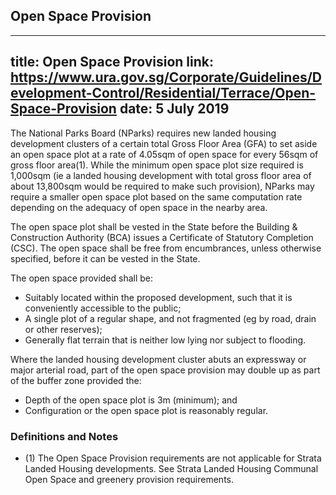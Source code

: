 
## Open Space Provision
---
title: Open Space Provision
link: https://www.ura.gov.sg/Corporate/Guidelines/Development-Control/Residential/Terrace/Open-Space-Provision
date: 5 July 2019
---

The National Parks Board (NParks) requires new landed housing development clusters of a certain total Gross Floor Area (GFA) to set aside an open space plot at a rate of 4.05sqm of open space for every 56sqm of gross floor area(1). While the minimum open space plot size required is 1,000sqm (ie a landed housing development with total gross floor area of about 13,800sqm would be required to make such provision), NParks may require a smaller open space plot based on the same computation rate depending on the adequacy of open space in the nearby area.

The open space plot shall be vested in the State before the Building & Construction Authority (BCA) issues a Certificate of Statutory Completion (CSC). The open space shall be free from encumbrances, unless otherwise specified, before it can be vested in the State.

The open space provided shall be:

- Suitably located within the proposed development, such that it is conveniently accessible to the public;
- A single plot of a regular shape, and not fragmented (eg by road, drain or other reserves);
- Generally flat terrain that is neither low lying nor subject to flooding.

Where the landed housing development cluster abuts an expressway or major arterial road, part of the open space provision may double up as part of the buffer zone provided the:

- Depth of the open space plot is 3m (minimum); and
- Configuration or the open space plot is reasonably regular.

### Definitions and Notes

- (1) The Open Space Provision requirements are not applicable for Strata Landed Housing developments. See Strata Landed Housing Communal Open Space and greenery provision requirements.

